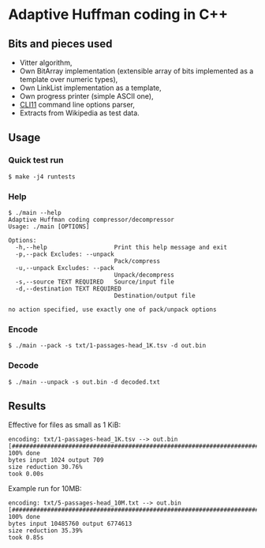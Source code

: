 # Adaptive Huffman coding in C++

## Bits and pieces used
* Vitter algorithm,
* Own BitArray implementation (extensible array of bits implemented as a template over numeric types),
* Own LinkList implementation as a template,
* Own progress printer (simple ASCII one),
* [CLI11](https://github.com/CLIUtils/CLI11) command line options parser,
* Extracts from Wikipedia as test data.

## Usage
### Quick test run
```
$ make -j4 runtests
```

### Help
```
$ ./main --help                                         
Adaptive Huffman coding compressor/decompressor
Usage: ./main [OPTIONS]

Options:
  -h,--help                   Print this help message and exit
  -p,--pack Excludes: --unpack
                              Pack/compress
  -u,--unpack Excludes: --pack
                              Unpack/decompress
  -s,--source TEXT REQUIRED   Source/input file
  -d,--destination TEXT REQUIRED
                              Destination/output file

no action specified, use exactly one of pack/unpack options
```

### Encode
```
$ ./main --pack -s txt/1-passages-head_1K.tsv -d out.bin
```

### Decode
```
$ ./main --unpack -s out.bin -d decoded.txt
```

## Results
Effective for files as small as 1 KiB:
```
encoding: txt/1-passages-head_1K.tsv --> out.bin
[####################################################################################################] 100% done
bytes input 1024 output 709
size reduction 30.76%
took 0.00s
```

Example run for 10MB:
```
encoding: txt/5-passages-head_10M.txt --> out.bin
[####################################################################################################] 100% done
bytes input 10485760 output 6774613
size reduction 35.39%
took 0.85s
```
